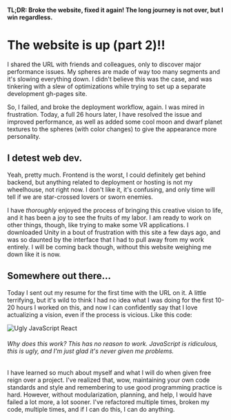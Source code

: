 **TL;DR: Broke the website, fixed it again! The long journey is not over, but I win regardless.**

# The website is up (part 2)!!
I shared the URL with friends and colleagues, only to discover major performance issues. My spheres are made of way too many segments and it's slowing everything down. I didn't believe this was the case, and was tinkering with a slew of optimizations while trying to set up a separate development gh-pages site. 

So, I failed, and broke the deployment workflow, again. I was mired in frustration. Today, a full 26 hours later, I have resolved the issue and improved performance, as well as added some cool moon and dwarf planet textures to the spheres (with color changes) to give the appearance more personality. 

## I detest web dev. 
Yeah, pretty much. Frontend is the worst, I could definitely get behind backend, but anything related to deployment or hosting is not my wheelhouse, not right now. I don't like it, it's confusing, and only time will tell if we are star-crossed lovers or sworn enemies.

I have *thoroughly* enjoyed the process of bringing this creative vision to life, and it has been a joy to see the fruits of my labor. I am ready to work on other things, though, like trying to make some VR applications. I downloaded Unity in a bout of frustration with this site a few days ago, and was so daunted by the interface that I had to pull away from my work entirely. I will be coming back though, without this website weighing me down like it is now. 

## Somewhere out there...
Today I sent out my resume for the first time with the URL on it. A little terrifying, but it's wild to think I had no idea what I was doing for the first 10-20 hours I worked on this, and now I can confidently say that I love actualizing a vision, even if the process is vicious. Like this code:

![Ugly JavaScript React](images/activity/ugly-js.webp)
###### Why does this work? This has no reason to work. JavaScript is ridiculous, this is ugly, and I'm just glad it's never given me problems.

I have learned so much about myself and what I will do when given free reign over a project. I've realized that, wow, maintaining your own code standards and style and remembering to use good programming practice is hard. However, without modularization, planning, and help, I would have failed a lot more, a lot sooner. I've refactored multiple times, broken my code, multiple times, and if I can do this, I can do anything. 

